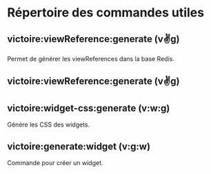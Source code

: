 # Répertoire des commandes utiles

## victoire:viewReference:generate (v:v:g)

Permet de générer les viewReferences dans la base Redis.

## victoire:viewReference:generate (v:v:g)

## victoire:widget-css:generate (v:w:g)

Génère les CSS des widgets.

## victoire:generate:widget (v:g:w)

Commande pour créer un widget.
